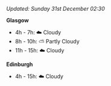*Updated: Sunday 31st December 02:30*

**Glasgow**

* 4h - 7h: :cloud: Cloudy
* 8h - 10h: :partly_sunny: Partly Cloudy
* 11h - 15h: :cloud: Cloudy

**Edinburgh**

* 4h - 15h: :cloud: Cloudy
